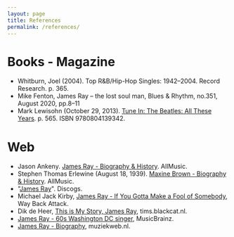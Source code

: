 ```yaml
---
layout: page
title: References
permalink: /references/
---
```


# Books - Magazine
- Whitburn, Joel (2004). Top R&B/Hip-Hop Singles: 1942–2004. Record Research. p. 365.
- Mike Fenton, James Ray – the lost soul man, Blues & Rhythm, no.351, August 2020, pp.8–11
- Mark Lewisohn (October 29, 2013). [Tune In: The Beatles: All These Years](https://www.google.fr/books/edition/Tune_In/bI11tpR-L_kC?hl=fr&gbpv=1&dq=james%20ray&pg=PA565&printsec=frontcover). p. 565. ISBN 9780804139342.

# Web
- Jason Ankeny. [James Ray - Biography & History](https://www.allmusic.com/artist/james-ray-mn0000807815). AllMusic.
- Stephen Thomas Erlewine (August 18, 1939). [Maxine Brown - Biography & History](https://www.allmusic.com/artist/maxine-brown-mn0000396154/biography). AllMusic.
- "[James Ray](https://www.discogs.com/artist/884155)". Discogs.
- Michael Jack Kirby, [James Ray - If You Gotta Make a Fool of Somebody](http://www.waybackattack.com/rayjames.html), Way Back Attack.
- Dik de Heer, [This is My Story, James Ray](https://tims.blackcat.nl/messages/james_ray.htm), tims.blackcat.nl.
- [James Ray - 60s Washington DC singer](https://musicbrainz.org/artist/8de7c44d-a129-4216-b8b6-2757df89b89e), MusicBrainz.
- [James Ray - Biography](https://www.muziekweb.nl/Link/M00000090893/POPULAR/James-Ray), muziekweb.nl.